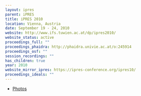 ```yaml
---
layout: ipres
parent: iPRES
title: iPRES 2010
location: Vienna, Austria
date: September 19 - 24, 2010
website: http://www.ifs.tuwien.ac.at/dp/ipres2010/
website_status: active
proceedings_full: ""
proceedings_phaidra: http://phaidra.univie.ac.at/o:245914
proceedings_osf: ""
session_recordings: ""
has_children: true
year: 2010
website_mirror_ipres: https://ipres-conference.org/ipres10/
proceedings_ideals: ""
---
```

- [Photos](http://ifs.tuwien.ac.at/dp/ipres2010/photos/)

